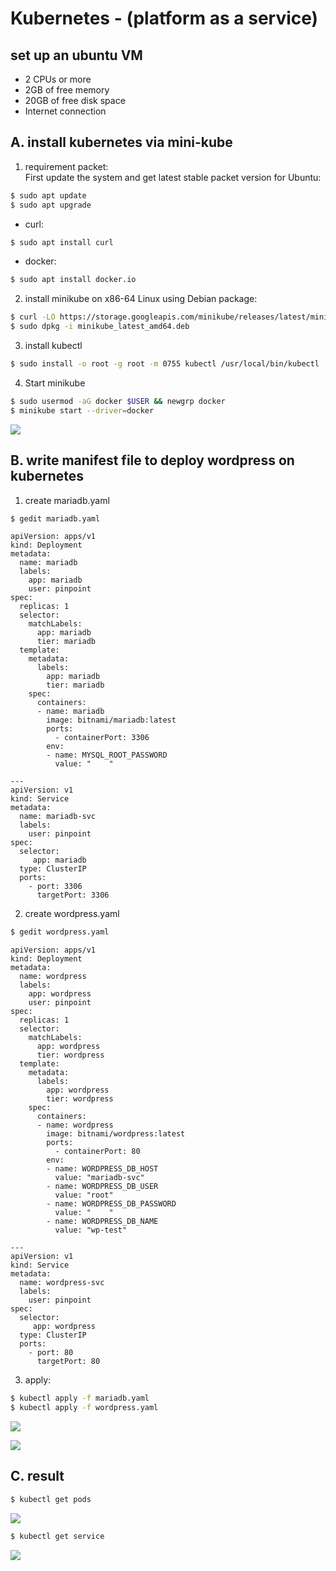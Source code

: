 # Kubernetes - (platform as a service) 

## set up an ubuntu VM

- 2 CPUs or more
- 2GB of free memory
- 20GB of free disk space
- Internet connection

## **A. install kubernetes via mini-kube**
1. requirement packet:</br >
First update the system and get latest stable packet version for Ubuntu:

```bash
$ sudo apt update
$ sudo apt upgrade
```

- curl:
```bash
$ sudo apt install curl
```
- docker:
```bash
$ sudo apt install docker.io
```

2. install minikube on x86-64 Linux using Debian package:
```bash
$ curl -LO https://storage.googleapis.com/minikube/releases/latest/minikube_latest_amd64.deb
$ sudo dpkg -i minikube_latest_amd64.deb
```

3. install kubectl

```bash
$ sudo install -o root -g root -m 0755 kubectl /usr/local/bin/kubectl
```

4. Start minikube
```bash
$ sudo usermod -aG docker $USER && newgrp docker
$ minikube start --driver=docker
```
![](https://raw.githubusercontent.com/toanduc0671/NguyenDucToan-week4/main/image/MinikubeStart.png)

## **B. write manifest file to deploy wordpress on kubernetes**

1. create mariadb.yaml
```bash
$ gedit mariadb.yaml
```
```
apiVersion: apps/v1
kind: Deployment
metadata:
  name: mariadb
  labels:
    app: mariadb
    user: pinpoint
spec:
  replicas: 1
  selector:
    matchLabels:
      app: mariadb
      tier: mariadb
  template:
    metadata:
      labels:
        app: mariadb
        tier: mariadb
    spec:
      containers:
      - name: mariadb
        image: bitnami/mariadb:latest
        ports:
          - containerPort: 3306
        env:
        - name: MYSQL_ROOT_PASSWORD
          value: "    "

---
apiVersion: v1
kind: Service
metadata:
  name: mariadb-svc
  labels:
    user: pinpoint
spec:
  selector:
     app: mariadb
  type: ClusterIP
  ports:
    - port: 3306
      targetPort: 3306
```

2. create wordpress.yaml
```bash
$ gedit wordpress.yaml
```

```
apiVersion: apps/v1
kind: Deployment
metadata:
  name: wordpress
  labels:
    app: wordpress
    user: pinpoint
spec:
  replicas: 1
  selector:
    matchLabels:
      app: wordpress
      tier: wordpress
  template:
    metadata:
      labels:
        app: wordpress
        tier: wordpress
    spec:
      containers:
      - name: wordpress
        image: bitnami/wordpress:latest
        ports:
          - containerPort: 80
        env:
        - name: WORDPRESS_DB_HOST
          value: "mariadb-svc"
        - name: WORDPRESS_DB_USER
          value: "root"
        - name: WORDPRESS_DB_PASSWORD
          value: "    "
        - name: WORDPRESS_DB_NAME
          value: "wp-test"

---
apiVersion: v1
kind: Service
metadata:
  name: wordpress-svc
  labels:
    user: pinpoint
spec:
  selector:
     app: wordpress
  type: ClusterIP
  ports:
    - port: 80
      targetPort: 80
```

3. apply:
```bash
$ kubectl apply -f mariadb.yaml
$ kubectl apply -f wordpress.yaml
```
![](https://raw.githubusercontent.com/toanduc0671/NguyenDucToan-week4/main/image/applyMariadbyaml.png)

![](https://raw.githubusercontent.com/toanduc0671/NguyenDucToan-week4/main/image/applyWordpress.png)

## **C. result**

```bash
$ kubectl get pods
```
![](https://raw.githubusercontent.com/toanduc0671/NguyenDucToan-week4/main/image/getpods.png)

```bash
$ kubectl get service
```
![](https://raw.githubusercontent.com/toanduc0671/NguyenDucToan-week4/main/image/getservice.png)

